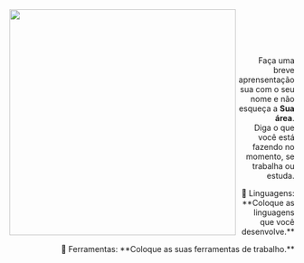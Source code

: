 <img src="https://cdn.discordapp.com/attachments/976454915939532800/1131402952872038400/ken-removebg-preview.png" min-width="400px" max-width="600px" width="400px" align="left">

<br>
<br>
<br>
<br>

<p align="right"> 
  Faça uma breve aprensentação sua com o seu nome e não esqueça a <strong>Sua área</strong>.<br>
  Diga o que você está fazendo no momento, se trabalha ou estuda.
</p>

<p align="right">
  🦄 Linguagens: **Coloque as linguagens que você desenvolve.**
</p>

<p align="right">
  💼 Ferramentas: **Coloque as suas ferramentas de trabalho.**
</p>

<p align="right">
</p>

